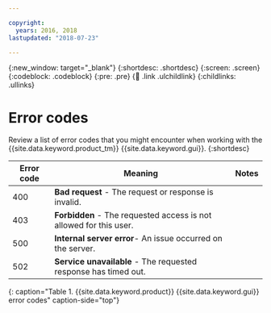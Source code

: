 ```yaml
---

copyright:
  years: 2016, 2018
lastupdated: "2018-07-23"

---
```


{:new_window: target="_blank"}
{:shortdesc: .shortdesc}
{:screen: .screen}
{:codeblock: .codeblock}
{:pre: .pre}
{:child: .link .ulchildlink}
{:childlinks: .ullinks}

# Error codes

Review a list of error codes that you might encounter when working with the {{site.data.keyword.product_tm}} {{site.data.keyword.gui}}.
{:shortdesc}


|Error code|Meaning|Notes|
|---------|-----------|-------------|
|400|**Bad request** - The request or response is invalid.||
|403|**Forbidden** - The requested access is not allowed for this user.||
|500|**Internal server error**- An issue occurred on the server.||
|502|**Service unavailable** -  The requested response has timed out.||
{: caption="Table 1. {{site.data.keyword.product}} {{site.data.keyword.gui}} error codes" caption-side="top"}
